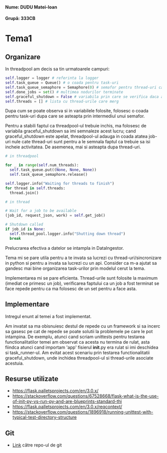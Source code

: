 #### Nume: DUDU Matei-Ioan
#### Grupă: 333CB

# Tema1

## Organizare

In threadpool am decis sa tin urmatoarele campuri:

```python
self.logger = logger # referinta la logger
self.task_queue = Queue() # o coada pentru task-uri
self.task_queue_semaphore = Semaphore(0) # semafor pentru thread-uri ca sa astepte accesul in coada
self.done_jobs = set() # multimea nodurilor terminate
self.graceful_shutdown = False # variabila prin care se verifica daca a fost cerut graceful_shutdown
self.threads = [] # lista cu thread-urile care merg
```

Dupa cum se poate observa si in variabilele folosite, folosesc o coada pentru task-uri dupa care se asteapta prin intermediul unui semafor.

Pentru a stabili faptul ca threadpool-ul trebuie inchis, ma folosesc de variabila graceful_shutdown sa imi semnaleze acest lucru; cand graceful_shutdown este apelat, threadpool-ul adauga in coada atatea job-uri nule cate thread-uri sunt pentru a le semnala faptul ca trebuie sa isi incheie activitatea. De asemenea, mai si asteapta dupa thread-uri.

```python
# in threadpool

for _ in range(self.num_threads):
  self.task_queue.put((None, None, None))
  self.task_queue_semaphore.release()

self.logger.info("Waiting for threads to finish")
for thread in self.threads:
  thread.join()
```

```python
# in thread

# Wait for a job to be available
(job_id, request_json, work) = self.get_job()

# Shutdown called
if job_id is None:
  self.thread_pool.logger.info("Shutting down thread")
  break
```

Prelucrarea efectiva a datelor se intampla in DataIngestor.

Tema mi se pare utila pentru a te invata sa lucrezi cu thread-uri/sincronizare in python si pentru a invata sa lucrezi cu un api. Consider ca m-a ajutat sa gandesc mai bine organizarea task-urilor prin modelul cerut la tema.

Implementarea mi se pare eficienta. Thread-urile sunt folosite la maximum (imediat ce primesc un job), verificarea faptului ca un job a fost terminat se face repede pentru ca ma folosesc de un set pentru a face asta.

## Implementare

Intregul enunt al temei a fost implementat.

Am invatat sa ma obisnuiesc destul de repede cu un framework si sa incerc sa gasesc pe cat de repede se poate solutii la problemele pe care le pot intampina. De exemplu, atunci cand scriam unittests pentru testarea functionalitatilor temei am observat ca acesta nu termina de rulat, asta fiindca atunci cand importam 'app' fisierul __init__.py era rulat si imi deschidea si task_runner-ul. Am evitat acest scenariu prin testarea functionalitatii graceful_shutdown, unde inchidea threadpool-ul si thread-urile asociate acestuia.

## Resurse utilizate

* https://flask.palletsprojects.com/en/3.0.x/
* https://stackoverflow.com/questions/67528668/flask-what-is-the-use-of-init-py-vs-run-py-and-are-blueprints-standard-thi
* https://flask.palletsprojects.com/en/3.0.x/reqcontext/
* https://stackoverflow.com/questions/1896918/running-unittest-with-typical-test-directory-structure

## Git

* [Link](https://github.com/Mateiuss/asc-tema-1) către repo-ul de git